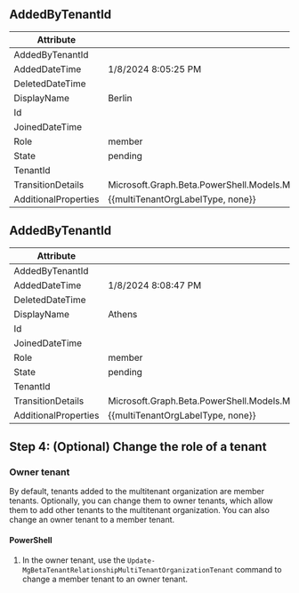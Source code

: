 ## AddedByTenantId
| Attribute             | Value                                                                 | 
|-----------------------|-----------------------------------------------------------------------|
| AddedByTenantId       | <OwnerTenantId>                                                       | 
| AddedDateTime         | 1/8/2024 8:05:25 PM                                                   | 
| DeletedDateTime       |                                                                       | 
| DisplayName           | Berlin                                                                |
| Id                    | <MtoIdB>                                                              |
| JoinedDateTime        |                                                                       |
| Role                  | member                                                                |
| State                 | pending                                                               |
| TenantId              | <MemberTenantIdB>                                                     |
| TransitionDetails     | Microsoft.Graph.Beta.PowerShell.Models.MicrosoftGraphMultiTenantOrganizationMemberTransitionDetails | 
| AdditionalProperties  | {{multiTenantOrgLabelType, none}}                                     |

## AddedByTenantId
| Attribute             | Value                                                                 | 
|-----------------------|-----------------------------------------------------------------------|
| AddedByTenantId       | <OwnerTenantId>                                                       | 
| AddedDateTime         | 1/8/2024 8:08:47 PM                                                   | 
| DeletedDateTime       |                                                                       | 
| DisplayName           | Athens                                                                |
| Id                    | <MtoIdA>                                                              |
| JoinedDateTime        |                                                                       |
| Role                  | member                                                                |
| State                 | pending                                                               |
| TenantId              | <MemberTenantIdA>                                                     |
| TransitionDetails     | Microsoft.Graph.Beta.PowerShell.Models.MicrosoftGraphMultiTenantOrganizationMemberTransitionDetails | 
| AdditionalProperties  | {{multiTenantOrgLabelType, none}}                                     |

## Step 4: (Optional) Change the role of a tenant

### Owner tenant

By default, tenants added to the multitenant organization are member tenants. Optionally, you can change them to owner tenants, which allow them to add other tenants to the multitenant organization. You can also change an owner tenant to a member tenant.

#### PowerShell

1. In the owner tenant, use the `Update-MgBetaTenantRelationshipMultiTenantOrganizationTenant` command to change a member tenant to an owner tenant.